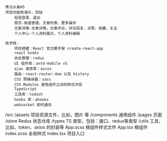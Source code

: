     黑马头条H5
    项目功能和演示，包括
        短信登录、退出
        首页-频道管理，文章列表，更多操作
        文章详情-文章详情，文章评论，评论回复，点赞，收藏，关注
        个人中心-个人资料展示，个人资料编辑

    技术栈：
        项目搭建：React 官方脚手架 create-react-app
        react hooks
        状态管理：redux
        UI 组件库：antd-mobile v5
        ajax 请求库：axios
        路由：react-router-dom 以及 history
        CSS 预编译器：sass
        CSS Modules 避免组件之间的样式冲突
        TypeScript
        工具库：lodash
        hooks 库：ahooks
        websocket 即时通讯


/src
  /assets         项目资源文件，比如，图片 等
  /components     通用组件
  /pages          页面
  /store          Redux 状态仓库
  /types          TS 类型，包括：接口、redux等类型
  /utils          工具，比如，token、axios 的封装等
  App.scss        根组件样式文件
  App.tsx         根组件
  index.scss      全局样式
  index.tsx       项目入口